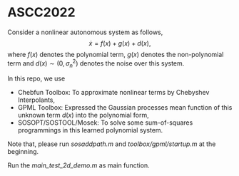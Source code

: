# ASCC2022
Consider a nonlinear autonomous system as follows,
$$\dot{x}=f(x)+g(x)+d(x),$$
where $f(x)$ denotes the polynomial term, $g(x)$ denotes the non-polynomial term and $d(x)\sim (0,\sigma^2_n)$ denotes the noise over this system. 

In this repo, we use
- Chebfun Toolbox: To approximate nonlinear terms by Chebyshev Interpolants,
- GPML Toolbox: Expressed the Gaussian processes mean function of this unknown term $d(x)$ into the polynomial form,
- SOSOPT/SOSTOOL/Mosek: To solve some sum-of-squares programmings in this learned polynomial system.

Note that, please run *sosaddpath.m* and *toolbox/gpml/startup.m* at the beginning. 

Run the *main_test_2d_demo.m* as main function.
